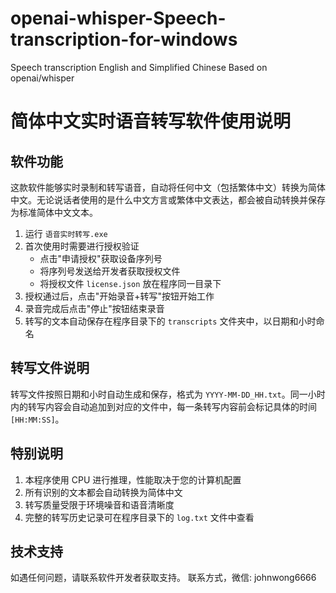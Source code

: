 # openai-whisper-Speech-transcription-for-windows
Speech transcription English and Simplified Chinese  Based on openai/whisper
# 简体中文实时语音转写软件使用说明

## 软件功能

这款软件能够实时录制和转写语音，自动将任何中文（包括繁体中文）转换为简体中文。无论说话者使用的是什么中文方言或繁体中文表达，都会被自动转换并保存为标准简体中文文本。


1. 运行 `语音实时转写.exe`
2. 首次使用时需要进行授权验证
   - 点击"申请授权"获取设备序列号
   - 将序列号发送给开发者获取授权文件
   - 将授权文件 `license.json` 放在程序同一目录下
3. 授权通过后，点击"开始录音+转写"按钮开始工作
4. 录音完成后点击"停止"按钮结束录音
5. 转写的文本自动保存在程序目录下的 `transcripts` 文件夹中，以日期和小时命名

## 转写文件说明

转写文件按照日期和小时自动生成和保存，格式为 `YYYY-MM-DD_HH.txt`。同一小时内的转写内容会自动追加到对应的文件中，每一条转写内容前会标记具体的时间 `[HH:MM:SS]`。

## 特别说明

1. 本程序使用 CPU 进行推理，性能取决于您的计算机配置
2. 所有识别的文本都会自动转换为简体中文
3. 转写质量受限于环境噪音和语音清晰度
4. 完整的转写历史记录可在程序目录下的 `log.txt` 文件中查看

## 技术支持

如遇任何问题，请联系软件开发者获取支持。
联系方式，微信: johnwong6666
